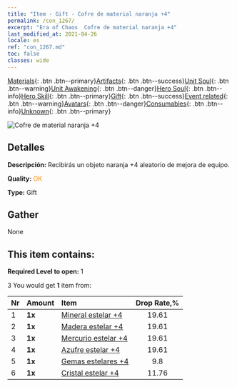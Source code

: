```yaml
---
title: "Item - Gift - Cofre de material naranja +4"
permalink: /con_1267/
excerpt: "Era of Chaos  Cofre de material naranja +4"
last_modified_at: 2021-04-26
locale: es
ref: "con_1267.md"
toc: false
classes: wide
---
```

 [Materials](/ItemsES/){: .btn .btn--primary}[Artifacts](/ItemsES/Artifacts/){: .btn .btn--success}[Unit Soul](/ItemsES/UnitSoul/){: .btn .btn--warning}[Unit Awakening](/ItemsES/UnitAwakening/){: .btn .btn--danger}[Hero Soul](/ItemsES/HeroSoul/){: .btn .btn--info}[Hero Skill](/ItemsES/HeroSkill/){: .btn .btn--primary}[Gift](/ItemsES/Gift/){: .btn .btn--success}[Event related](/ItemsES/Events/){: .btn .btn--warning}[Avatars](/ItemsES/Avatars/){: .btn .btn--danger}[Consumables](/ItemsES/Consumables/){: .btn .btn--info}[Unknown](/ItemsES/Unknown/){: .btn .btn--primary}

 ![Cofre de material naranja +4](/images/t/i_304002.png)

## Detalles
 **Descripción:** Recibirás un objeto naranja +4 aleatorio de mejora de equipo.

 **Quality:** <span style="color: #FF8C00">OK</span>

 **Type:** Gift

## Gather

  None

## This item contains:

 **Required Level to open:** 1

 3 You would get **1** item  from:

  | Nr | Amount |     Item    | Drop Rate,% |
  |:---|:-------|:------------|:---------:|
  | 1 |  **1x** | [Mineral estelar +4](/ItemsES/mat_89/) | 19.61 | 
  | 2 |  **1x** | [Madera estelar +4](/ItemsES/mat_90/) | 19.61 | 
  | 3 |  **1x** | [Mercurio estelar +4](/ItemsES/mat_91/) | 19.61 | 
  | 4 |  **1x** | [Azufre estelar +4](/ItemsES/mat_92/) | 19.61 | 
  | 5 |  **1x** | [Gemas estelares +4](/ItemsES/mat_93/) | 9.8 | 
  | 6 |  **1x** | [Cristal estelar +4](/ItemsES/mat_94/) | 11.76 | 
